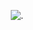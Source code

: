 <p align="center"
  
![.](https://cdn.discordapp.com/attachments/1257806596977852439/1326383075323674808/IMG_5958.gif?ex=677f3a00&is=677de880&hm=6be23646c2b6e3514527e78e0846721318018def6a9427416f0ed8476a5f8d03&)
